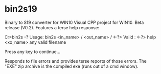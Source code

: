 # bin2s19
Binary to S19 converter for WIN10
Visual CPP project for WIN10.  Beta release (V0.2).
Features a terse help response:

C:\>bin2s -?
Usage:  bin2s <in_name> / <out_name> / <-?>
Valid <args>:
  <-?>      help
  <xx_name> any valid filename

Press any key to continue...

Responds to file errors and provides terse reports of those errors.  The "EXE" zip archive is the compiled exe (runs out of a cmd window).
